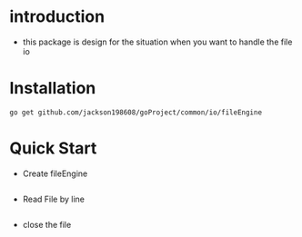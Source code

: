 # introduction
- this package is design for the situation when you want to handle the file io 

# Installation

	go get github.com/jackson198608/goProject/common/io/fileEngine 

# Quick Start

- Create fileEngine 

```Go
```

-  Read File by line 

```Go

```

- close the file
